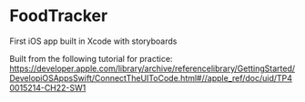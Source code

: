 # FoodTracker

First iOS app built in Xcode with storyboards

Built from the following tutorial for practice:
https://developer.apple.com/library/archive/referencelibrary/GettingStarted/DevelopiOSAppsSwift/ConnectTheUIToCode.html#//apple_ref/doc/uid/TP40015214-CH22-SW1
